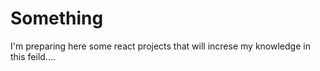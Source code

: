 # Something

I'm preparing here some react projects that will increse my knowledge in this feild....
